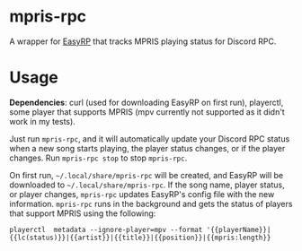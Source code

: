 # mpris-rpc

A wrapper for [EasyRP](https://github.com/Pizzabelly/EasyRP) that tracks MPRIS playing status for Discord RPC.

# Usage

**Dependencies**: curl (used for downloading EasyRP on first run), playerctl, some player that supports MPRIS (mpv currently not supported as it didn't work in my tests).

Just run `mpris-rpc`, and it will automatically update your Discord RPC status when a new song starts playing, the player status changes, or if the player changes.  Run `mpris-rpc stop` to stop `mpris-rpc`.

On first run, `~/.local/share/mpris-rpc` will be created, and EasyRP will be downloaded to `~/.local/share/mpris-rpc`. If the song name, player status, or player changes, `mpris-rpc` updates EasyRP's config file with the new information.  `mpris-rpc` runs in the background and gets the status of players that support MPRIS using the following: 

```
playerctl  metadata --ignore-player=mpv --format '{{playerName}}|{{lc(status)}}|{{artist}}|{{title}}|{{position}}|{{mpris:length}}
``` 
